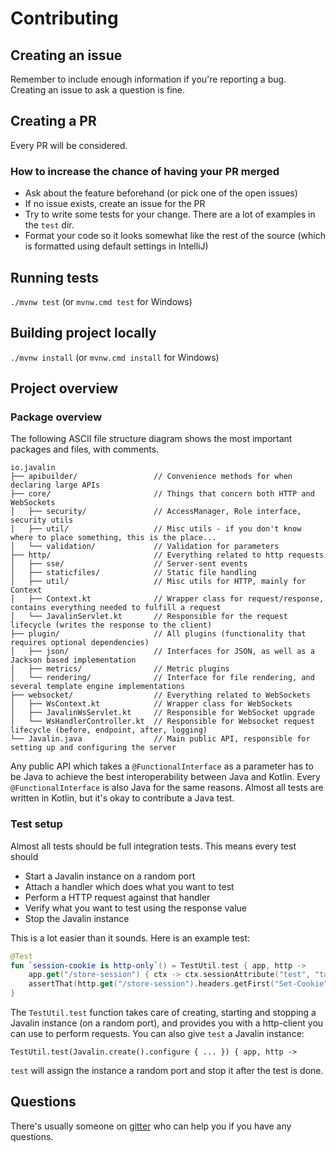 # Contributing

## Creating an issue
Remember to include enough information if you're reporting a bug.  
Creating an issue to ask a question is fine.

## Creating a PR
Every PR will be considered.

### How to increase the chance of having your PR merged

* Ask about the feature beforehand (or pick one of the open issues)
* If no issue exists, create an issue for the PR
* Try to write some tests for your change. There are a lot of examples in the `test` dir.
* Format your code so it looks somewhat like the rest of the source 
  (which is formatted using default settings in IntelliJ)

## Running tests

`./mvnw test` (or `mvnw.cmd test` for Windows)

## Building project locally

`./mvnw install` (or `mvnw.cmd install` for Windows)

## Project overview

### Package overview

The following ASCII file structure diagram shows the most important packages and files, with comments.

```
io.javalin
├── apibuilder/                 // Convenience methods for when declaring large APIs
├── core/                       // Things that concern both HTTP and WebSockets
│   ├── security/               // AccessManager, Role interface, security utils
│   ├── util/                   // Misc utils - if you don't know where to place something, this is the place...
│   └── validation/             // Validation for parameters
├── http/                       // Everything related to http requests
│   ├── sse/                    // Server-sent events
│   ├── staticfiles/            // Static file handling
│   ├── util/                   // Misc utils for HTTP, mainly for Context
│   ├── Context.kt              // Wrapper class for request/response, contains everything needed to fulfill a request
│   └── JavalinServlet.kt       // Responsible for the request lifecycle (writes the response to the client)
├── plugin/                     // All plugins (functionality that requires optional dependencies)
│   ├── json/                   // Interfaces for JSON, as well as a Jackson based implementation
│   ├── metrics/                // Metric plugins
│   └── rendering/              // Interface for file rendering, and several template engine implementations
├── websocket/                  // Everything related to WebSockets
│   ├── WsContext.kt            // Wrapper class for WebSockets
│   ├── JavalinWsServlet.kt     // Responsible for WebSocket upgrade
│   └── WsHandlerController.kt  // Responsible for Websocket request lifecycle (before, endpoint, after, logging)
└── Javalin.java                // Main public API, responsible for setting up and configuring the server
```

Any public API which takes a `@FunctionalInterface` as a parameter has to be Java 
to achieve the best interoperability between Java and Kotlin. 
Every `@FunctionalInterface` is also Java for the same reasons. 
Almost all tests are written in Kotlin, but it's okay to contribute a Java test.

### Test setup

Almost all tests should be full integration tests. This means every test should

* Start a Javalin instance on a random port
* Attach a handler which does what you want to test
* Perform a HTTP request against that handler
* Verify what you want to test using the response value
* Stop the Javalin instance

This is a lot easier than it sounds. Here is an example test:

```kotlin
@Test
fun `session-cookie is http-only`() = TestUtil.test { app, http ->
    app.get("/store-session") { ctx -> ctx.sessionAttribute("test", "tast") }
    assertThat(http.get("/store-session").headers.getFirst("Set-Cookie").contains("HttpOnly"), `is`(true))
}
```

The `TestUtil.test` function takes care of creating, starting and stopping a Javalin instance (on a random port), 
and provides you with a http-client you can use to perform requests.
You can also give `test` a Javalin instance:

```
TestUtil.test(Javalin.create().configure { ... }) { app, http ->
```

`test` will assign the instance a random port and stop it after the test is done.

## Questions

There's usually someone on [gitter](https://gitter.im/javalin-io/general) who can help you if you have any questions.
